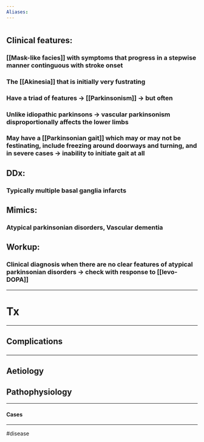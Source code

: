 ```yaml
---
Aliases:
---
```

# 
## Clinical features:
### [[Mask-like facies]] with symptoms that progress in a stepwise manner continguous with stroke onset 
### The [[Akinesia]] that is initially very fustrating 
### Have a triad of features -> [[Parkinsonism]] -> but often
### Unlike idiopathic parkinsons -> vascular parkinsonism disproportionally affects the lower limbs
### May have a [[Parkinsonian gait]] which may or may not be festinating, include freezing around doorways and turning, and in severe cases -> inability to initiate gait at all 
## DDx:
### Typically multiple basal ganglia infarcts
## Mimics:
### Atypical parkinsonian disorders, Vascular dementia
## Workup:
### Clinical diagnosis when there are no clear features of atypical parkinsonian disorders -> check with response to [[levo-DOPA]]
---
# Tx

---
## Complications
###

---
## Aetiology
## Pathophysiology

---
#### Cases


---
#disease 
